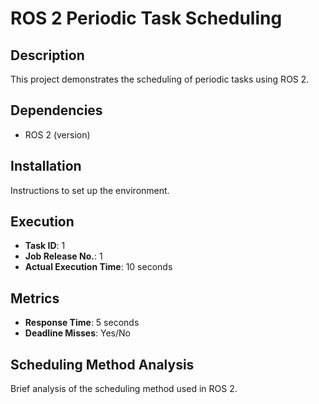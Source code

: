 # ROS 2 Periodic Task Scheduling

## Description
This project demonstrates the scheduling of periodic tasks using ROS 2.

## Dependencies
- ROS 2 (version)

## Installation
Instructions to set up the environment.

## Execution
- **Task ID**: 1
- **Job Release No.**: 1
- **Actual Execution Time**: 10 seconds

## Metrics
- **Response Time**: 5 seconds
- **Deadline Misses**: Yes/No

## Scheduling Method Analysis
Brief analysis of the scheduling method used in ROS 2.
